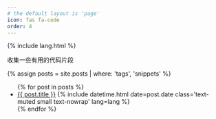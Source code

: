 ```yaml
---
# the default layout is 'page'
icon: fas fa-code
order: 4
---
```


{% include lang.html %}

收集一些有用的代码片段

{% assign posts = site.posts | where: 'tags', 'snippets' %}

<div id="page-category">
  <ul class="content ps-0">
    {% for post in posts %}
      <li class="d-flex justify-content-between px-md-3">
        <a href="{{ post.url | relative_url }}">{{ post.title }}</a>
        <span class="dash flex-grow-1"></span>
        {% include datetime.html date=post.date class='text-muted small text-nowrap' lang=lang %}
      </li>
    {% endfor %}
  </ul>
</div>
